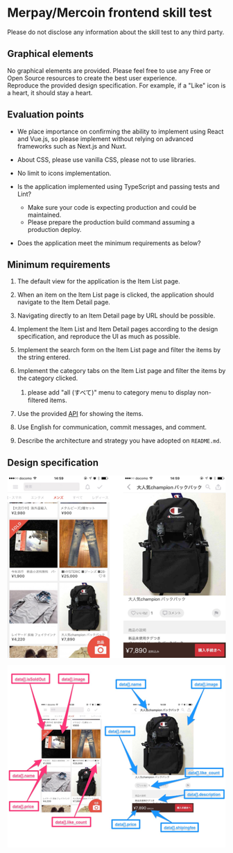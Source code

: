 # Merpay/Mercoin frontend skill test

Please do not disclose any information about the skill test to any third party.

## Graphical elements

No graphical elements are provided. Please feel free to use any Free or Open Source resources to create the best user experience.  
Reproduce the provided design specification. For example, if a "Like" icon is a heart, it should stay a heart.

## Evaluation points

* We place importance on confirming the ability to implement using React and Vue.js, so please implement without relying on advanced frameworks such as Next.js and Nuxt.
* About CSS, please use vanilla CSS, please not to use libraries.
* No limit to icons implementation.

* Is the application implemented using TypeScript and passing tests and Lint?
  * Make sure your code is expecting production and could be maintained.
  * Please prepare the production build command assuming a production deploy.
* Does the application meet the minimum requirements as below?

## Minimum requirements

1. The default view for the application is the Item List page.
2. When an item on the Item List page is clicked, the application should navigate to the Item Detail page.
3. Navigating directly to an Item Detail page by URL should be possible.
4. Implement the Item List and Item Detail pages according to the design specification, and reproduce the UI as much as possible.
5. Implement the search form on the Item List page and filter the items by the string entered.
6. Implement the category tabs on the Item List page and filter the items by the category clicked.
   1. please add "all (すべて)" menu to category menu to display non-filtered items.

7. Use the provided [API](./API.md) for showing the items.
8. Use English for communication, commit messages, and comment.
9. Describe the architecture and strategy you have adopted on `README.md`.

## Design specification

![UI specifications](./image/1.png)

![Data Description](./image/2.png)
